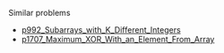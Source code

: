 Similar problems
- [p992_Subarrays_with_K_Different_Integers](https://github.com/genxium/Leetcode/tree/master/p992_Subarrays_with_K_Different_Integers) 
- [p1707_Maximum_XOR_With_an_Element_From_Array](https://github.com/genxium/Leetcode/tree/master/p1707_Maximum_XOR_With_an_Element_From_Array) 
